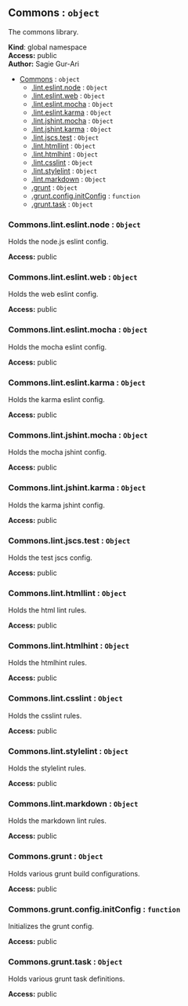 <a name="Commons"></a>

## Commons : <code>object</code>
The commons library.

**Kind**: global namespace  
**Access:** public  
**Author:** Sagie Gur-Ari  

* [Commons](#Commons) : <code>object</code>
    * [.lint.eslint.node](#Commons.lint.eslint.node) : <code>Object</code>
    * [.lint.eslint.web](#Commons.lint.eslint.web) : <code>Object</code>
    * [.lint.eslint.mocha](#Commons.lint.eslint.mocha) : <code>Object</code>
    * [.lint.eslint.karma](#Commons.lint.eslint.karma) : <code>Object</code>
    * [.lint.jshint.mocha](#Commons.lint.jshint.mocha) : <code>Object</code>
    * [.lint.jshint.karma](#Commons.lint.jshint.karma) : <code>Object</code>
    * [.lint.jscs.test](#Commons.lint.jscs.test) : <code>Object</code>
    * [.lint.htmllint](#Commons.lint.htmllint) : <code>Object</code>
    * [.lint.htmlhint](#Commons.lint.htmlhint) : <code>Object</code>
    * [.lint.csslint](#Commons.lint.csslint) : <code>Object</code>
    * [.lint.stylelint](#Commons.lint.stylelint) : <code>Object</code>
    * [.lint.markdown](#Commons.lint.markdown) : <code>Object</code>
    * [.grunt](#Commons.grunt) : <code>Object</code>
    * [.grunt.config.initConfig](#Commons.grunt.config.initConfig) : <code>function</code>
    * [.grunt.task](#Commons.grunt.task) : <code>Object</code>

<a name="Commons.lint.eslint.node"></a>

### Commons.lint.eslint.node : <code>Object</code>
Holds the node.js eslint config.

**Access:** public  
<a name="Commons.lint.eslint.web"></a>

### Commons.lint.eslint.web : <code>Object</code>
Holds the web eslint config.

**Access:** public  
<a name="Commons.lint.eslint.mocha"></a>

### Commons.lint.eslint.mocha : <code>Object</code>
Holds the mocha eslint config.

**Access:** public  
<a name="Commons.lint.eslint.karma"></a>

### Commons.lint.eslint.karma : <code>Object</code>
Holds the karma eslint config.

**Access:** public  
<a name="Commons.lint.jshint.mocha"></a>

### Commons.lint.jshint.mocha : <code>Object</code>
Holds the mocha jshint config.

**Access:** public  
<a name="Commons.lint.jshint.karma"></a>

### Commons.lint.jshint.karma : <code>Object</code>
Holds the karma jshint config.

**Access:** public  
<a name="Commons.lint.jscs.test"></a>

### Commons.lint.jscs.test : <code>Object</code>
Holds the test jscs config.

**Access:** public  
<a name="Commons.lint.htmllint"></a>

### Commons.lint.htmllint : <code>Object</code>
Holds the html lint rules.

**Access:** public  
<a name="Commons.lint.htmlhint"></a>

### Commons.lint.htmlhint : <code>Object</code>
Holds the htmlhint rules.

**Access:** public  
<a name="Commons.lint.csslint"></a>

### Commons.lint.csslint : <code>Object</code>
Holds the csslint rules.

**Access:** public  
<a name="Commons.lint.stylelint"></a>

### Commons.lint.stylelint : <code>Object</code>
Holds the stylelint rules.

**Access:** public  
<a name="Commons.lint.markdown"></a>

### Commons.lint.markdown : <code>Object</code>
Holds the markdown lint rules.

**Access:** public  
<a name="Commons.grunt"></a>

### Commons.grunt : <code>Object</code>
Holds various grunt build configurations.

**Access:** public  
<a name="Commons.grunt.config.initConfig"></a>

### Commons.grunt.config.initConfig : <code>function</code>
Initializes the grunt config.

**Access:** public  
<a name="Commons.grunt.task"></a>

### Commons.grunt.task : <code>Object</code>
Holds various grunt task definitions.

**Access:** public  
